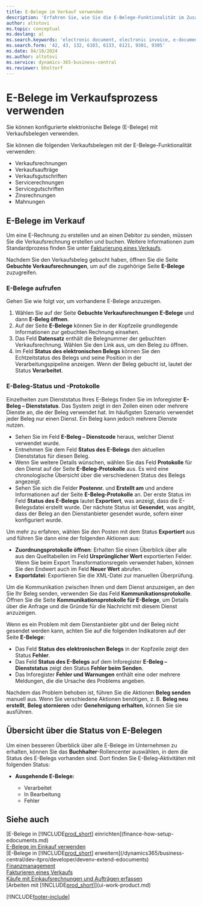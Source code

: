```yaml
---
title: E-Belege im Verkauf verwenden
description: 'Erfahren Sie, wie Sie die E-Belege-Funktionalität im Zusammenhang mit Verkäufen verwenden.'
author: altotovi
ms.topic: conceptual
ms.devlang: al
ms.search.keywords: 'electronic document, electronic invoice, e-document, e-invoice, sales, deliver'
ms.search.form: '42, 43, 132, 6103, 6133, 6121, 9301, 9305'
ms.date: 04/10/2024
ms.author: altotovi
ms.service: dynamics-365-business-central
ms.reviewer: bholtorf
---
```


# <a name="use-e-documents-in-the-sales-process"></a>E-Belege im Verkaufsprozess verwenden

Sie können konfigurierte elektronische Belege (E-Belege) mit Verkaufsbelegen verwenden.

Sie können die folgenden Verkaufsbelegen mit der E-Belege-Funktionalität verwenden:  

- Verkaufsrechnungen
- Verkaufsaufträge
- Verkaufsgutschriften
- Servicerechnungen
- Servicegutschriften
- Zinsrechnungen
- Mahnungen

## <a name="e-documents-in-sales"></a>E-Belege im Verkauf

Um eine E-Rechnung zu erstellen und an einen Debitor zu senden, müssen Sie die Verkaufsrechnung erstellen und buchen. Weitere Informationen zum Standardprozess finden Sie unter [Fakturierung eines Verkaufs](sales-how-invoice-sales.md).

Nachdem Sie den Verkaufsbeleg gebucht haben, öffnen Sie die Seite **Gebuchte Verkaufsrechnungen**, um auf die zugehörige Seite **E-Belege** zuzugreifen.

### <a name="view-e-documents"></a>E-Belege aufrufen

Gehen Sie wie folgt vor, um vorhandene E-Belege anzuzeigen.

1. Wählen Sie auf der Seite **Gebuchte Verkaufsrechnungen** **E-Belege** und dann **E-Beleg öffnen**.
2. Auf der Seite **E-Belege** können Sie in der Kopfzeile grundlegende Informationen zur gebuchten Rechnung einsehen.
3. Das Feld **Datensatz** enthält die Belegnummer der gebuchten Verkaufsrechnung. Wählen Sie den Link aus, um den Beleg zu öffnen.
4. Im Feld **Status des elektronischen Belegs** können Sie den Echtzeitstatus des Belegs und seine Position in der Verarbeitungspipeline anzeigen. Wenn der Beleg gebucht ist, lautet der Status **Verarbeitet**.

### <a name="e-document-statuses-and-logs"></a>E-Beleg-Status und -Protokolle

Einzelheiten zum Dienststatus Ihres E-Belegs finden Sie im Inforegister **E-Beleg – Dienststatus**. Das System zeigt in den Zeilen einen oder mehrere Dienste an, die der Beleg verwendet hat. Im häufigsten Szenario verwendet jeder Beleg nur einen Dienst. Ein Beleg kann jedoch mehrere Dienste nutzen.

- Sehen Sie im Feld **E-Beleg – Dienstcode** heraus, welcher Dienst verwendet wurde.
- Entnehmen Sie dem Feld **Status des E-Belegs** den aktuellen Dienststatus für diesen Beleg.
- Wenn Sie weitere Details wünschen, wählen Sie das Feld **Protokolle** für den Dienst auf der Seite **E-Beleg-Protokolle** aus. Es wird eine chronologische Übersicht über die verschiedenen Status des Belegs angezeigt.
- Sehen Sie sich die Felder **Postennr.** und **Erstellt am** und andere Informationen auf der Seite **E-Beleg-Protokolle** an. Der erste Status im Feld **Status des E-Belegs** lautet **Exportiert**, was anzeigt, dass die E-Belegsdatei erstellt wurde. Der nächste Status ist **Gesendet**, was angibt, dass der Beleg an den Dienstanbieter gesendet wurde, sofern einer konfiguriert wurde.

Um mehr zu erfahren, wählen Sie den Posten mit dem Status **Exportiert** aus und führen Sie dann eine der folgenden Aktionen aus:

- **Zuordnungsprotokolle öffnen**: Erhalten Sie einen Überblick über alle aus den Quelltabellen im Feld **Ursprünglicher Wert** exportierten Felder. Wenn Sie beim Export Transformationsregeln verwendet haben, können Sie den Endwert auch im Feld **Neuer Wert** abrufen.
- **Exportdatei**: Exportieren Sie die XML-Datei zur manuellen Überprüfung.

Um die Kommunikation zwischen Ihnen und dem Dienst anzuzeigen, an den Sie Ihr Beleg senden, verwenden Sie das Feld **Kommunikationsprotokolle**. Öffnen Sie die Seite **Kommunikationsprotokolle für E-Belege**, um Details über die Anfrage und die Gründe für die Nachricht mit diesem Dienst anzuzeigen.

Wenn es ein Problem mit dem Dienstanbieter gibt und der Beleg nicht gesendet werden kann, achten Sie auf die folgenden Indikatoren auf der Seite **E-Belege**:

- Das Feld **Status des elektronischen Belegs** in der Kopfzeile zeigt den Status **Fehler**.
- Das Feld **Status des E-Belegs** auf dem Inforegister **E-Beleg – Dienststatus** zeigt den Status **Fehler beim Senden**.
- Das Inforegister **Fehler und Warnungen** enthält eine oder mehrere Meldungen, die die Ursache des Problems angeben.

Nachdem das Problem behoben ist, führen Sie die Aktionen **Beleg senden** manuell aus. Wenn Sie verschiedene Aktionen benötigen, z. B. **Beleg neu erstellt**, **Beleg stornieren** oder **Genehmigung erhalten**, können Sie sie ausführen.

## <a name="overview-of-e-document-statuses"></a>Übersicht über die Status von E-Belegen

Um einen besseren Überblick über alle E-Belege im Unternehmen zu erhalten, können Sie das **Buchhalter**-Rollencenter auswählen, in dem die Status des E-Belegs vorhanden sind. Dort finden Sie E-Beleg-Aktivitäten mit folgenden Status:

- **Ausgehende E-Belege:**

    - Verarbeitet
    - In Bearbeitung
    - Fehler


## <a name="see-also"></a>Siehe auch

[E-Belege in [!INCLUDE[prod_short](includes/prod_short.md)] einrichten](finance-how-setup-edocuments.md)    
[E-Belege im Einkauf verwenden](finance-how-use-edocuments-purchase.md)  
[E-Belege in [!INCLUDE[prod_short](includes/prod_short.md)] erweitern](/dynamics365/business-central/dev-itpro/developer/devenv-extend-edocuments)    
[Finanzmanagement](finance.md)    
[Fakturieren eines Verkaufs](sales-how-invoice-sales.md)    
[Käufe mit Einkaufsrechnungen und Aufträgen erfassen](purchasing-how-record-purchases.md)    
[Arbeiten mit [!INCLUDE[prod_short](includes/prod_short.md)]](ui-work-product.md)  

[!INCLUDE[footer-include](includes/footer-banner.md)]
